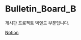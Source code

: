 # Bulletin_Board_B
게시판 프로젝트 벡엔드 부분입니다.

[Notion](https://lush-tuesday-93f.notion.site/bada25f6626d4c369b1c73135b384df3?v=63115e06335741d28e23a5143ac95a5d&pvs=4)
